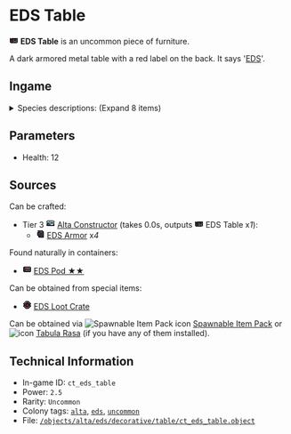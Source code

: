 # EDS Table

<img src="https://raw.githubusercontent.com/Ceterai/Enternia/main/objects/alta/eds/decorative/table/icon.png" alt="EDS Table icon" loading="lazy" width="auto" height="16px"/> **EDS Table** is an uncommon piece of furniture.

A dark armored metal table with a red label on the back. It says '[EDS](https://ceterai.github.io/MyEnternia/Wiki/Tags/Eds)'.

## Ingame

<details markdown="1"><summary>Species descriptions: (Expand 8 items)</summary>

- Alta: An armored EDS table. Maximum protection - even for the simplest things, huh.
- Apex: An armored table. Seems to be powered.
- Avian: There's red paint all over this table. Doesn't look very friendly.
- Floran: Dark and red. And metal. Floran can't even push it.
- Glitch: Observant. This table looks very heavy and sturdy.
- Human: This thing looks pretty heavy and aggressive. Is this on purpose?
- Hylotl: Looks like table, but judging by the lights I'll assume it's a device of sorts.
- Novakid: Nothin' looks good to me about this one table.

</details>

## Parameters

- Health: 12

## Sources

Can be crafted:

- Tier 3 ![ ](https://raw.githubusercontent.com/Ceterai/Enternia/main/objects/alta/crafting/constructor/icon3.png) [Alta Constructor](https://ceterai.github.io/MyEnternia/Wiki/AltaConstructor) (takes 0.0s, outputs <img src="https://raw.githubusercontent.com/Ceterai/Enternia/main/objects/alta/eds/decorative/table/icon.png" alt="EDS Table icon" loading="lazy" width="auto" height="16px"/> EDS Table x*1*):
  - <img src="https://raw.githubusercontent.com/Ceterai/Enternia/main/items/generic/crafting/alta/eds.png" alt="EDS Armor icon" loading="lazy" width="auto" height="16px"/> [EDS Armor](https://ceterai.github.io/MyEnternia/Wiki/EDSArmor) x*4*

Found naturally in containers:

- <img src="https://raw.githubusercontent.com/Ceterai/Enternia/main/objects/alta/eds/decorative/pod/icon.png" alt="EDS Pod ★★ icon" loading="lazy" width="auto" height="16px"/> [EDS Pod ★★](https://ceterai.github.io/MyEnternia/Wiki/EDSPod)

Can be obtained from special items:

- <img src="https://raw.githubusercontent.com/Ceterai/Enternia/main/items/active/alta/loot/biome/ct_eds_loot.png" alt="EDS Loot Crate icon" loading="lazy" width="auto" height="16px"/> [EDS Loot Crate](https://ceterai.github.io/MyEnternia/Wiki/EDSLootCrate)

Can be obtained via <img src="https://raw.githubusercontent.com/Silverfeelin/Starbound-SpawnableItemPack/master/interface/sip/iconSmall.png" alt="Spawnable Item Pack icon" width="18" height="14"/> [Spawnable Item Pack](https://steamcommunity.com/sharedfiles/filedetails/?id=733665104) or <img src="https://steamuserimages-a.akamaihd.net/ugc/263843960696222713/3EC9A7C005541F7D577EBCB8C5736B4EFC9973D6/" alt="icon" width="8" height="12"/> [Tabula Rasa](https://community.playstarbound.com/resources/the-tabula-rasa.3222/) (if you have any of them installed).

## Technical Information

- In-game ID: `ct_eds_table`
- Power: `2.5`
- Rarity: `Uncommon`
- Colony tags: [`alta`](https://ceterai.github.io/MyEnternia/Wiki/Tags/Alta), [`eds`](https://ceterai.github.io/MyEnternia/Wiki/Tags/Eds), [`uncommon`](https://ceterai.github.io/MyEnternia/Wiki/Tags/Uncommon)
- File: [`/objects/alta/eds/decorative/table/ct_eds_table.object`](https://github.com/Ceterai/Enternia/blob/main/objects/alta/eds/decorative/table/ct_eds_table.object)
